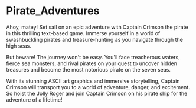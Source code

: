 # Pirate_Adventures

Ahoy, matey! Set sail on an epic adventure with Captain Crimson the pirate in this thrilling text-based game. 
Immerse yourself in a world of swashbuckling pirates and treasure-hunting as you navigate through the high seas.

But beware! The journey won't be easy. You'll face treacherous waters, fierce sea monsters, and rival pirates on 
your quest to uncover hidden treasures and become the most notorious pirate on the seven seas.

With its stunning ASCII art graphics and immersive storytelling, Captain Crimson will transport you to a world of 
adventure, danger, and excitement. So hoist the Jolly Roger and join Captain Crimson on his pirate ship for the 
adventure of a lifetime!
